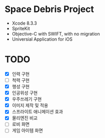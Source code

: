 # Space Debris Project
* Xcode 8.3.3
* SpriteKit
* Objective-C with SWIFT, with no migration
* Universial Application for iOS

# TODO
- [x] 인력 구현
- [ ] 척력 구현
- [x] 행성 구현
- [x] 인공위성 구현
- [x] 우주쓰레기 구현
- [x] 이미지 제작 및 적용
- [x] 스프라이트 애니메이션 효과
- [x] 물리엔진 비교
- [ ] 로비 화면
- [ ] 게임 아이템 화면

